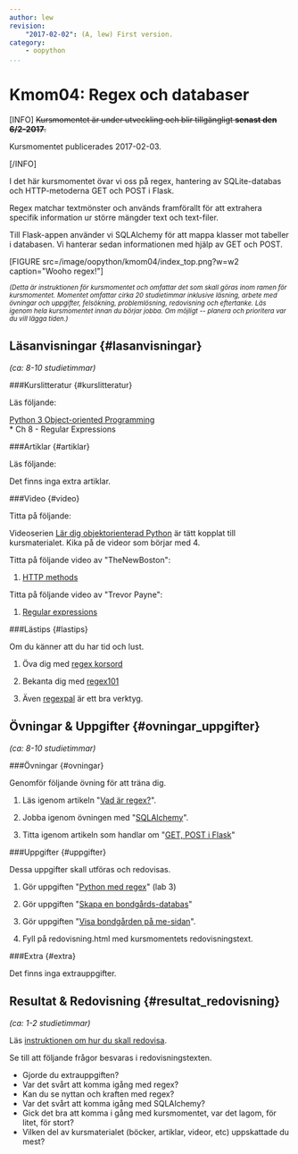 ```yaml
---
author: lew
revision:
    "2017-02-02": (A, lew) First version.
category:
    - oopython
...
```

Kmom04: Regex och databaser
====================================

[INFO]
<strike>Kursmomentet är under utveckling och blir tillgängligt **senast den 6/2-2017**.</strike>

Kursmomentet publicerades 2017-02-03.

[/INFO]

I det här kursmomentet övar vi oss på regex, hantering av SQLite-databas och HTTP-metoderna GET och POST i Flask.  

Regex matchar textmönster och används framförallt för att extrahera specifik information ur större mängder text och text-filer.  

Till Flask-appen använder vi SQLAlchemy för att mappa klasser mot tabeller i databasen. Vi hanterar sedan informationen med hjälp av GET och POST.

<!--more-->

[FIGURE src=/image/oopython/kmom04/index_top.png?w=w2 caption="Wooho regex!"]


<!-- Flytta nedan text till eget dokument/vy/block -->

<small>*(Detta är instruktionen för kursmomentet och omfattar det som skall göras inom ramen för kursmomentet. Momentet omfattar cirka 20 studietimmar inklusive läsning, arbete med övningar och uppgifter, felsökning, problemlösning, redovisning och eftertanke. Läs igenom hela kursmomentet innan du börjar jobba. Om möjligt -- planera och prioritera var du vill lägga tiden.)*</small>



Läsanvisningar  {#lasanvisningar}
---------------------------------

*(ca: 8-10 studietimmar)*



###Kurslitteratur  {#kurslitteratur}

Läs följande:

[Python 3 Object-oriented Programming](kunskap/boken-python3-object-oriented-programming)  
    * Ch 8 - Regular Expressions  



###Artiklar {#artiklar}

Läs följande:

Det finns inga extra artiklar.  



###Video  {#video}

Titta på följande:

Videoserien [Lär dig objektorienterad Python](https://www.youtube.com/playlist?list=PLKtP9l5q3ce8cmKXE9Gw1Ra0GaYufGbN7) är tätt kopplat till kursmaterialet. Kika på de videor som börjar med 4.

Titta på följande video av "TheNewBoston":  

1. [HTTP methods](https://www.youtube.com/watch?v=PWF_WyvgKqY)

Titta på följande video av "Trevor Payne":  

1. [Regular expressions](https://www.youtube.com/watch?v=ZdDOauFIDkw)



###Lästips {#lastips}

Om du känner att du har tid och lust.

1. Öva dig med [regex korsord](https://regexcrossword.com/)

2. Bekanta dig med [regex101](https://regex101.com/#python)  

3. Även [regexpal](http://www.regexpal.com/) är ett bra verktyg.



Övningar & Uppgifter  {#ovningar_uppgifter}
-------------------------------------------

*(ca: 8-10 studietimmar)*



###Övningar {#ovningar}

Genomför följande övning för att träna dig.

1. Läs igenom artikeln "[Vad är regex?](kunskap/regex)".

2. Jobba igenom övningen med "[SQLAlchemy](kunskap/sqlalchemy)".  

3. Titta igenom artikeln som handlar om "[GET, POST i Flask](kunskap/flask-sqlite-sqlalchemy-post-get)"  



###Uppgifter {#uppgifter}

Dessa uppgifter skall utföras och redovisas.

1. Gör uppgiften "[Python med regex](uppgift/python-med-regex)" (lab 3)

2. Gör uppgiften "[Skapa en bondgårds-databas](uppgift/skapa-en-bondgards-databas)"

3. Gör uppgiften "[Visa bondgården på me-sidan](uppgift/visa-bondgarden-pa-me-sida)".  

4. Fyll på redovisning.html med kursmomentets redovisningstext.



###Extra {#extra}

Det finns inga extrauppgifter.



Resultat & Redovisning  {#resultat_redovisning}
-----------------------------------------------

*(ca: 1-2 studietimmar)*

Läs [instruktionen om hur du skall redovisa](oopython/redovisa).

Se till att följande frågor besvaras i redovisningstexten.

* Gjorde du extrauppgiften?
* Var det svårt att komma igång med regex?
* Kan du se nyttan och kraften med regex?
* Var det svårt att komma igång med SQLAlchemy?  
* Gick det bra att komma i gång med kursmomentet, var det lagom, för litet, för stort?
* Vilken del av kursmaterialet (böcker, artiklar, videor, etc) uppskattade du mest?
